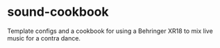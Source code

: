 # sound-cookbook
Template configs and a cookbook for using a Behringer XR18 to mix live music for a contra dance.
